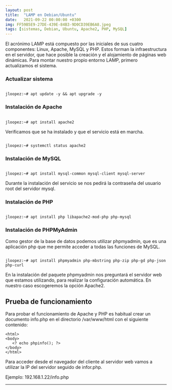 ```yaml
---
layout: post
title:  "LAMP en Debian/Ubuntu"
date:   2021-09-22 00:00:00 +0300
img: FF59B5E9-27DE-439E-84B3-9D0CD39EB6A8.jpeg
tags: [sistemas, Debian, Ubuntu, Apache2, PHP, MySQL]
---
```


El acrónimo LAMP está compuesto por las iniciales de sus cuatro componentes: Linux, Apache, MySQL y PHP. Estos forman la infraestructura en el servidor, que hace posible la creación y el alojamiento de páginas web dinámicas. Para montar nuestro propio entorno LAMP, primero actualizamos el sistema.

### Actualizar sistema
```code

jloopez:~# apt update -y && apt upgrade -y

```

### Instalación de Apache
```code

jloopez:~# apt install apache2

```
Verificamos que se ha instalado y que el servicio está en marcha.
```code

jloopez:~# systemctl status apache2

```
### Instalación de MySQL
```code

jloopez:~# apt install mysql-common mysql-client mysql-server

```
Durante la instalación del servicio se nos pedirá la contraseña del usuario root del servidor mysql.

### Instalación de PHP
```code

jloopez:~# apt install php libapache2-mod-php php-mysql

```

### Instalación de PHPMyAdmin
Como gestor de la base de datos podemos utilizar phpmyadmin, que es una aplicación php que me permite acceder a todas las funciones de MySQL.
```code

jloopez:~# apt install phpmyadmin php-mbstring php-zip php-gd php-json php-curl

```
En la instalación del paquete phpmyadmin nos preguntará el servidor web que estamos utilizando, para realizar la configuración automática. En nuestro caso escogeremos la opción Apache2.

## Prueba de funcionamiento
Para probar el funcionamiento de Apache y PHP es habitual crear un documento info.php en el directorio /var/www/html con el siguiente contenido:
```code
<html>
<body>
   <? echo phpinfo(); ?>
</body> 
</html> 
```

Para acceder desde el navegador del cliente al servidor web vamos a utilizar la IP del servidor seguido de infor.php.

Ejemplo: 192.168.1.22/info.php





---
